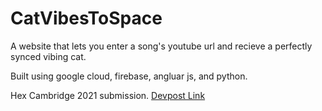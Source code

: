 # CatVibesToSpace
A website that lets you enter a song's youtube url and recieve a perfectly synced vibing cat.

Built using google cloud, firebase, angluar js, and python.

Hex Cambridge 2021 submission.
[Devpost Link](https://devpost.com/software/cat-vibes-to_____)

